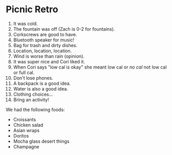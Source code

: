 # Picnic Retro

1. It was cold.
1. The fountain was off (Zach is 0-2 for fountains).
1. Corkscrews are good to have.
1. Bluetooth speaker for music!
1. Bag for trash and dirty dishes.
1. Location, location, location.
1. Wind is worse than rain (opinion).
1. It was super nice and Cori liked it.
1. When Cori says "low cal is okay" she meant low cal or *no cal* not
   low cal or full cal.
1. Don't lose phones.
1. A backpack is a good idea.
1. Water is also a good idea.
1. Clothing choices...
1. Bring an activity!

We had the following foods:

- Croissants
- Chicken salad
- Asian wraps
- Doritos
- Mocha glass desert things
- Champagne
